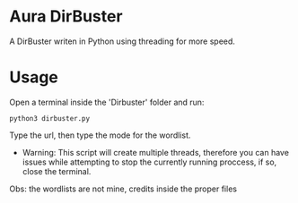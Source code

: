 # Aura DirBuster

A DirBuster writen in Python using threading for more speed.

# Usage
Open a terminal inside the 'Dirbuster' folder and run:

`python3 dirbuster.py`

Type the url, then type the mode for the wordlist.

- Warning: This script will create multiple threads, therefore you can have issues while attempting to stop the currently running proccess, if so, close the terminal.

Obs: the wordlists are not mine, credits inside the proper files
